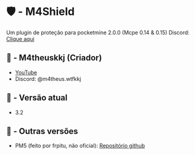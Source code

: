 # 🛡️ - M4Shield
Um plugin de proteção para pocketmine 2.0.0 (Mcpe 0.14 & 0.15)
Discord: [Clique aqui](https://discord.com/invite/RdnZxsnjXW)

## 🌌 - M4theuskkj (Criador)
- [YouTube](https://youtube.com/@m4theus.wtfkkj)
- Discord: @m4theus.wtfkkj

## 🔌 - Versão atual
- 3.2

## 🔦 - Outras versões
- PM5 (feito por frpitu, não oficial): [Repositório github](https://github.com/frpitu/M4shieldPMMP5)
